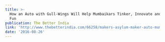 ```yaml
---
title: >-
  How an Auto with Gull-Wings Will Help Mumbaikars Tinker, Innovate and Have    
  Fun
publication: The Better India
link: 'http://www.thebetterindia.com/66258/makers-asylum-maker-auto-mumbai/'
date: '2016-08-26'
---
```


